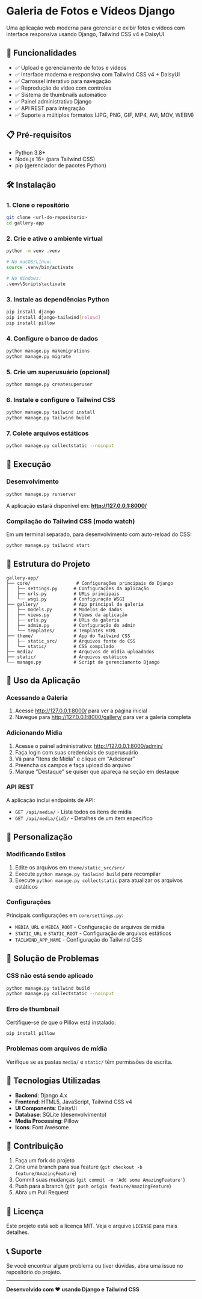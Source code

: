 # Galeria de Fotos e Vídeos Django

Uma aplicação web moderna para gerenciar e exibir fotos e vídeos com interface responsiva usando Django, Tailwind CSS v4 e DaisyUI.

## 🚀 Funcionalidades

- ✅ Upload e gerenciamento de fotos e vídeos
- ✅ Interface moderna e responsiva com Tailwind CSS v4 + DaisyUI
- ✅ Carrossel interativo para navegação
- ✅ Reprodução de vídeo com controles
- ✅ Sistema de thumbnails automático
- ✅ Painel administrativo Django
- ✅ API REST para integração
- ✅ Suporte a múltiplos formatos (JPG, PNG, GIF, MP4, AVI, MOV, WEBM)

## 📋 Pré-requisitos

- Python 3.8+
- Node.js 16+ (para Tailwind CSS)
- pip (gerenciador de pacotes Python)

## 🛠 Instalação

### 1. Clone o repositório
```bash
git clone <url-do-repositorio>
cd gallery-app
```

### 2. Crie e ative o ambiente virtual
```bash
python -m venv .venv

# No macOS/Linux:
source .venv/bin/activate

# No Windows:
.venv\Scripts\activate
```

### 3. Instale as dependências Python
```bash
pip install django
pip install django-tailwind[reload]
pip install pillow
```

### 4. Configure o banco de dados
```bash
python manage.py makemigrations
python manage.py migrate
```

### 5. Crie um superusuário (opcional)
```bash
python manage.py createsuperuser
```

### 6. Instale e configure o Tailwind CSS
```bash
python manage.py tailwind install
python manage.py tailwind build
```

### 7. Colete arquivos estáticos
```bash
python manage.py collectstatic --noinput
```

## 🚀 Execução

### Desenvolvimento
```bash
python manage.py runserver
```

A aplicação estará disponível em: **http://127.0.0.1:8000/**

### Compilação do Tailwind CSS (modo watch)
Em um terminal separado, para desenvolvimento com auto-reload do CSS:
```bash
python manage.py tailwind start
```

## 📁 Estrutura do Projeto

```
gallery-app/
├── core/                 # Configurações principais do Django
│   ├── settings.py      # Configurações da aplicação
│   ├── urls.py          # URLs principais
│   └── wsgi.py          # Configuração WSGI
├── gallery/             # App principal da galeria
│   ├── models.py        # Modelos de dados
│   ├── views.py         # Views da aplicação
│   ├── urls.py          # URLs da galeria
│   ├── admin.py         # Configuração do admin
│   └── templates/       # Templates HTML
├── theme/               # App do Tailwind CSS
│   ├── static_src/      # Arquivos fonte do CSS
│   └── static/          # CSS compilado
├── media/               # Arquivos de mídia uploadados
├── static/              # Arquivos estáticos
└── manage.py            # Script de gerenciamento Django
```

## 🎯 Uso da Aplicação

### Acessando a Galeria
1. Acesse http://127.0.0.1:8000/ para ver a página inicial
2. Navegue para http://127.0.0.1:8000/gallery/ para ver a galeria completa

### Adicionando Mídia
1. Acesse o painel administrativo: http://127.0.0.1:8000/admin/
2. Faça login com suas credenciais de superusuário
3. Vá para "Itens de Mídia" e clique em "Adicionar"
4. Preencha os campos e faça upload do arquivo
5. Marque "Destaque" se quiser que apareça na seção em destaque

### API REST
A aplicação inclui endpoints de API:
- `GET /api/media/` - Lista todos os itens de mídia
- `GET /api/media/{id}/` - Detalhes de um item específico

## 🎨 Personalização

### Modificando Estilos
1. Edite os arquivos em `theme/static_src/src/`
2. Execute `python manage.py tailwind build` para recompilar
3. Execute `python manage.py collectstatic` para atualizar os arquivos estáticos

### Configurações
Principais configurações em `core/settings.py`:
- `MEDIA_URL` e `MEDIA_ROOT` - Configuração de arquivos de mídia
- `STATIC_URL` e `STATIC_ROOT` - Configuração de arquivos estáticos
- `TAILWIND_APP_NAME` - Configuração do Tailwind CSS

## 🔧 Solução de Problemas

### CSS não está sendo aplicado
```bash
python manage.py tailwind build
python manage.py collectstatic --noinput
```

### Erro de thumbnail
Certifique-se de que o Pillow está instalado:
```bash
pip install pillow
```

### Problemas com arquivos de mídia
Verifique se as pastas `media/` e `static/` têm permissões de escrita.

## 📝 Tecnologias Utilizadas

- **Backend**: Django 4.x
- **Frontend**: HTML5, JavaScript, Tailwind CSS v4
- **UI Components**: DaisyUI
- **Database**: SQLite (desenvolvimento)
- **Media Processing**: Pillow
- **Icons**: Font Awesome

## 🤝 Contribuição

1. Faça um fork do projeto
2. Crie uma branch para sua feature (`git checkout -b feature/AmazingFeature`)
3. Commit suas mudanças (`git commit -m 'Add some AmazingFeature'`)
4. Push para a branch (`git push origin feature/AmazingFeature`)
5. Abra um Pull Request

## 📄 Licença

Este projeto está sob a licença MIT. Veja o arquivo `LICENSE` para mais detalhes.

## 📞 Suporte

Se você encontrar algum problema ou tiver dúvidas, abra uma issue no repositório do projeto.

---

**Desenvolvido com ❤️ usando Django e Tailwind CSS**
